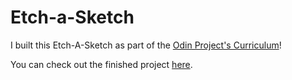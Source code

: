 # Etch-a-Sketch

I built this Etch-A-Sketch as part of the [Odin Project's Curriculum](https://www.theodinproject.com/courses)!

You can check out the finished project [here]().
